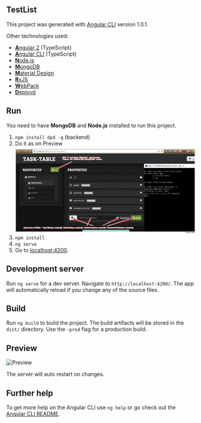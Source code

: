 ## TestList 
 
This project was generated with [Angular CLI](https://github.com/angular/angular-cli) version 1.0.1.

Other technologies used:

* [**A**ngular 2](https://angular.io) (TypeScript)
* [**A**ngular CLI](https://cli.angular.io/) (TypeScript)
* [**N**ode.js](https://nodejs.org)
* [**M**ongoDB](http://www.mongodb.com)
* [**M**aterial Design](https://material.io/)
* [**R**xJS](http://reactivex.io/rxjs/)
* [**W**ebPack](https://webpack.github.io/)
* [**D**eployd](http://docs.deployd.com/docs/getting-started/your-first-api.html)

## Run
You need to have **MongoDB** and **Node.js** installed to run this project.
1. `npm install dpd -g` (backend)
2. Do it as on Preview
![Preview](2.png "Preview")
3. `npm install`
4. `ng serve`
5. Go to [localhost:4200](http://localhost:4200). 

## Development server

Run `ng serve` for a dev server. Navigate to `http://localhost:4200/`. The app will automatically reload if you change any of the source files.

## Build

Run `ng build` to build the project. The build artifacts will be stored in the `dist/` directory. Use the `-prod` flag for a production build.

## Preview
![Preview](https://cloud.githubusercontent.com/assets/11519562/18688885/ff244c80-7f8e-11e6-8348-e2e759c72231.gif "Preview")

The server will auto restart on changes.

## Further help

To get more help on the Angular CLI use `ng help` or go check out the [Angular CLI README](https://github.com/angular/angular-cli/blob/master/README.md).
